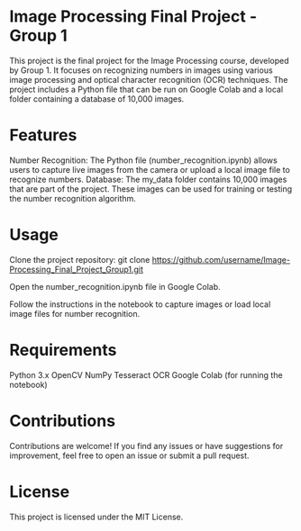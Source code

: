 # Image Processing Final Project - Group 1
This project is the final project for the Image Processing course, developed by Group 1. It focuses on recognizing numbers in images using various image processing and optical character recognition (OCR) techniques. The project includes a Python file that can be run on Google Colab and a local folder containing a database of 10,000 images.

# Features
Number Recognition: The Python file (number_recognition.ipynb) allows users to capture live images from the camera or upload a local image file to recognize numbers.
Database: The my_data folder contains 10,000 images that are part of the project. These images can be used for training or testing the number recognition algorithm.

# Usage

Clone the project repository:
git clone https://github.com/username/Image-Processing_Final_Project_Group1.git

Open the number_recognition.ipynb file in Google Colab.

Follow the instructions in the notebook to capture images or load local image files for number recognition.

# Requirements
Python 3.x
OpenCV
NumPy
Tesseract OCR
Google Colab (for running the notebook)

# Contributions
Contributions are welcome! If you find any issues or have suggestions for improvement, feel free to open an issue or submit a pull request.

# License
This project is licensed under the MIT License.
